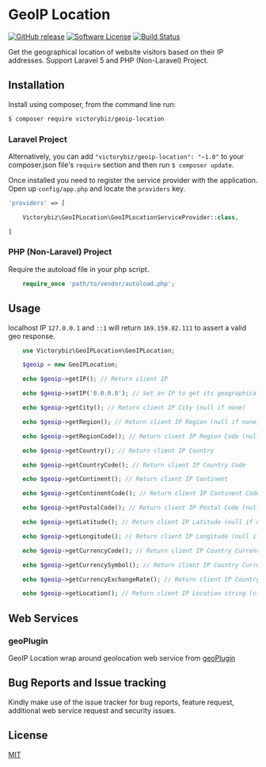 # GeoIP Location
[![GitHub release](https://img.shields.io/github/release/victorybiz/geoip-location.svg)](https://packagist.org/packages/victorybiz/geoip-location)
[![Software License](https://img.shields.io/badge/license-MIT-brightgreen.svg)](LICENSE)
[![Build Status](https://travis-ci.org/victorybiz/geoip-location.svg?branch=master)](https://travis-ci.org/victorybiz/geoip-location)


Get the geographical location of website visitors based on their IP addresses.  Support Laravel 5 and PHP (Non-Laravel) Project.

## Installation
Install using composer, from the command line run:

```bash
$ composer require victorybiz/geoip-location
```
### Laravel Project
Alternatively, you can add `"victorybiz/geoip-location": "~1.0"` to your composer.json file's `require` section and 
then run `$ composer update`.

Once installed you need to register the service provider with the application. Open up `config/app.php` and locate the `providers` key.

```php
'providers' => [

    Victorybiz\GeoIPLocation\GeoIPLocationServiceProvider::class,

]
```
### PHP (Non-Laravel) Project
Require the autoload file in your php script.

```php
    require_once 'path/to/vendor/autoload.php';
```
## Usage 
 localhost IP `127.0.0.1` and `::1` will return `169.159.82.111` to assert a valid geo response.
```php
    use Victorybiz\GeoIPLocation\GeoIPLocation;

    $geoip = new GeoIPLocation;

    echo $geoip->getIP(); // Return client IP

    echo $geoip->setIP('0.0.0.0'); // Set an IP to get its geographical location

    echo $geoip->getCity(); // Return client IP City (null if none)

    echo $geoip->getRegion(); // Return client IP Region (null if none)

    echo $geoip->getRegionCode(); // Return client IP Region Code (null if none)

    echo $geoip->getCountry(); // Return client IP Country

    echo $geoip->getCountryCode(); // Return client IP Country Code

    echo $geoip->getContinent(); // Return client IP Continent 

    echo $geoip->getContinentCode(); // Return client IP Continent Code

    echo $geoip->getPostalCode(); // Return client IP Postal Code (null if none)

    echo $geoip->getLatitude(); // Return client IP Latitude (null if none)

    echo $geoip->getLongitude(); // Return client IP Longitude (null if none)

    echo $geoip->getCurrencyCode(); // Return client IP Country Currency Code (null if none)

    echo $geoip->getCurrencySymbol(); // Return client IP Country Currency Symbol (null if none)

    echo $geoip->getCurrencyExchangeRate(); // Return client IP Country Currency Exchange Rate against NGN (null if none)

    echo $geoip->getLocation(); // Return client IP Location string (city, region, country)
```

## Web Services
### geoPlugin
GeoIP Location wrap around geolocation web service from [geoPlugin](http://www.geoplugin.com/) 

## Bug Reports and Issue tracking 

Kindly make use of the issue tracker for bug reports, feature request, additional web service request and security issues. 

## License
[MIT](http://opensource.org/licenses/MIT) 
